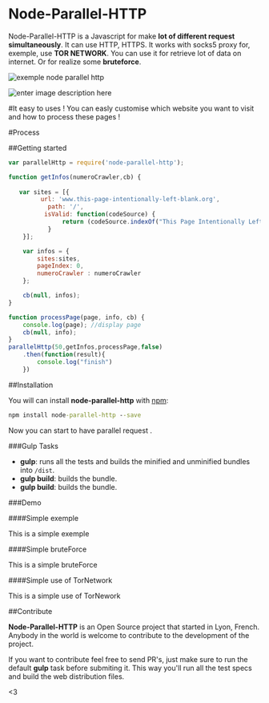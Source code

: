 Node-Parallel-HTTP
==================
Node-Parallel-HTTP is a Javascript for make  **lot of different request simultaneously**. It can use HTTP, HTTPS. It works with socks5 proxy for, exemple, use **TOR NETWORK**.  You can use it for retrieve lot of data on internet. Or for realize some **bruteforce**.

![exemple node parallel http](http://img4.hostingpics.net/pics/34195545t.gif)


![enter image description here](http://img4.hostingpics.net/pics/29390369p.gif)

#It easy to uses !
You can easly customise which website you want to visit and how to process these pages !

#Process

##Getting started
```javascript
var parallelHttp = require('node-parallel-http');

function getInfos(numeroCrawler,cb) {
   
   var sites = [{        
         url: 'www.this-page-intentionally-left-blank.org',        
           path: '/',        
          isValid: function(codeSource) {       
               return (codeSource.indexOf("This Page Intentionally Left Blank") >=0);      
           }     
    }];

    var infos = {
        sites:sites,
        pageIndex: 0,
        numeroCrawler : numeroCrawler
    };

    cb(null, infos);
}

function processPage(page, info, cb) {
    console.log(page); //display page
    cb(null, info);
}
parallelHttp(50,getInfos,processPage,false)
    .then(function(result){
        console.log("finish")
    })
```


##Installation

You will can install **node-parallel-http** with [npm](https://www.npmjs.com/package/node-parallel-http):

```cmd
npm install node-parallel-http --save
```

Now you can start to have parallel request .

###Gulp Tasks

- **gulp**:  runs all the tests and builds the minified and unminified bundles into `/dist`.
- **gulp build**:  builds the bundle.
- **gulp build**:  builds the bundle.

###Demo

####Simple exemple

This is a simple exemple

####Simple bruteForce

This is a simple bruteForce

####Simple use of TorNetwork

This is a simple use of TorNework


##Contribute

**Node-Parallel-HTTP** is an Open Source project that started in Lyon, French. Anybody in the world is welcome to contribute to the development of the project.

If you want to contribute feel free to send PR's, just make sure to run the default **gulp** task before submiting it. This way you'll run all the test specs and build the web distribution files.

<3



